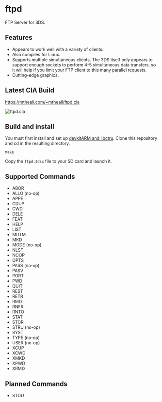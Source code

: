 ftpd
====

FTP Server for 3DS.

Features
--------
- Appears to work well with a variety of clients.
- Also compiles for Linux.
- Supports multiple simultaneous clients. The 3DS itself only appears to support enough sockets to perform 4-5 simultaneous data transfers, so it will help if you limit your FTP client to this many parallel requests.
- Cutting-edge graphics.

Latest CIA Build
----------------
https://mtheall.com/~mtheall/ftpd.cia

![ftpd.cia](https://github.com/mtheall/ftpd/raw/master/ftpd_qr.png)

Build and install
------------------

You must first install and set up [devkitARM and libctru](http://3dbrew.org/wiki/Setting_up_Development_Environment).
Clone this repository and cd in the resulting directory.

    make

Copy the `ftpd.3dsx` file to your SD card and launch it.

Supported Commands
------------------

- ABOR
- ALLO (no-op)
- APPE
- CDUP
- CWD
- DELE
- FEAT
- HELP
- LIST
- MDTM
- MKD
- MODE (no-op)
- NLST
- NOOP
- OPTS
- PASS (no-op)
- PASV
- PORT
- PWD
- QUIT
- REST
- RETR
- RMD
- RNFR
- RNTO
- STAT
- STOR
- STRU (no-op)
- SYST
- TYPE (no-op)
- USER (no-op)
- XCUP
- XCWD
- XMKD
- XPWD
- XRMD

Planned Commands
----------------

- STOU
